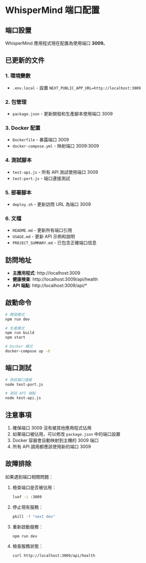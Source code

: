 # WhisperMind 端口配置

## 端口設置

WhisperMind 應用程式現在配置為使用端口 **3009**。

## 已更新的文件

### 1. 環境變數
- `.env.local` - 設置 `NEXT_PUBLIC_APP_URL=http://localhost:3009`

### 2. 包管理
- `package.json` - 更新開發和生產腳本使用端口 3009

### 3. Docker 配置
- `Dockerfile` - 暴露端口 3009
- `docker-compose.yml` - 映射端口 3009:3009

### 4. 測試腳本
- `test-api.js` - 所有 API 測試使用端口 3009
- `test-port.js` - 端口連接測試

### 5. 部署腳本
- `deploy.sh` - 更新訪問 URL 為端口 3009

### 6. 文檔
- `README.md` - 更新所有端口引用
- `USAGE.md` - 更新 API 示例和說明
- `PROJECT_SUMMARY.md` - 已包含正確端口信息

## 訪問地址

- **主應用程式**: http://localhost:3009
- **健康檢查**: http://localhost:3009/api/health
- **API 端點**: http://localhost:3009/api/*

## 啟動命令

```bash
# 開發模式
npm run dev

# 生產模式
npm run build
npm start

# Docker 模式
docker-compose up -d
```

## 端口測試

```bash
# 測試端口連接
node test-port.js

# 測試 API 端點
node test-api.js
```

## 注意事項

1. 確保端口 3009 沒有被其他應用程式佔用
2. 如果端口被佔用，可以修改 `package.json` 中的端口設置
3. Docker 容器會自動映射到主機的 3009 端口
4. 所有 API 調用都應該使用新的端口 3009

## 故障排除

如果遇到端口相關問題：

1. 檢查端口是否被佔用：
   ```bash
   lsof -i :3009
   ```

2. 停止現有服務：
   ```bash
   pkill -f "next dev"
   ```

3. 重新啟動服務：
   ```bash
   npm run dev
   ```

4. 檢查服務狀態：
   ```bash
   curl http://localhost:3009/api/health
   ```



